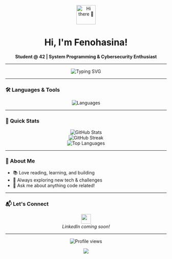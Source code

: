 <!-- Animated waving hand gif -->
<p align="center">
  <img src="https://raw.githubusercontent.com/Fenohasina22/Fenohasina22/main/assets/wave.gif" width="60" alt="Hi there 👋"/>
</p>

<h1 align="center">Hi, I'm Fenohasina!</h1>

<p align="center">
  <b>Student @ 42 | System Programming & Cybersecurity Enthusiast</b>
</p>

---

<!-- Animated typing effect -->
<p align="center">
  <img src="https://readme-typing-svg.demolab.com?font=Fira+Code&pause=1000&width=435&lines=Code+the+life+u+want+and+live+it" alt="Typing SVG" />
</p>

---

### 🛠️ Languages & Tools

<p align="center">
  <img src="https://skillicons.dev/icons?i=c,cpp,python,php,html,css" alt="Languages" />
</p>

---

### 🚀 Quick Stats

<p align="center">
  <img src="https://github-readme-stats.vercel.app/api?username=Fenohasina22&show_icons=true&theme=radical&count_private=true" alt="GitHub Stats" />
  <br>
  <img src="https://github-readme-streak-stats.herokuapp.com/?user=Fenohasina22&theme=radical" alt="GitHub Streak" />
  <br>
  <img src="https://github-readme-stats.vercel.app/api/top-langs/?username=Fenohasina22&layout=compact&theme=radical" alt="Top Languages" />
</p>

---

### 🌱 About Me

- 📚 Love reading, learning, and building
- 🎯 Always exploring new tech & challenges
- 💬 Ask me about anything code related!

---

### 📬 Let's Connect

<p align="center">
  <img src="https://raw.githubusercontent.com/Fenohasina22/Fenohasina22/main/assets/bounce-arrow.gif" width="30"/>
  <br>
  <i>LinkedIn coming soon!</i>
</p>

---

<!-- Visitor badge -->
<p align="center">
  <img src="https://komarev.com/ghpvc/?username=Fenohasina22&style=flat-square&color=blue" alt="Profile views" />
</p>

<!-- Cool animated divider -->
<p align="center">
  <img src="https://capsule-render.vercel.app/api?type=waving&color=gradient&height=70&section=footer"/>
</p>
